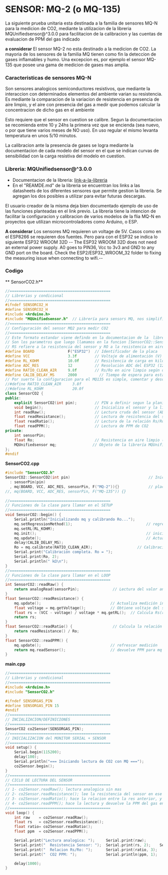 # SENSOR: MQ-2 (o MQ-135)

La siguiente prueba unitaria esta destinada a la familia de sensores MQ-N para la medicion de CO2, mediante la utilizacion de la libreria MQUnifiedsensor@^3.0.0 para facilitacion de la calibracion y las cuentas de evaluacion de PPM del gas indicado

**a considerar**
El sensor MQ-2 no esta destinado a la medicion de CO2. La mayoria de los sensores de la familia MQ tienen como fin la deteccion de gases inflamables y humo. Una excepcion es, por ejemplo el sensor MQ-135 que posee una gama de medicion de gases mas amplia.

### Caracteristicas de sensores MQ-N
Son sensores analogicos semiconductores resistivos, que mediante la interaccion con determinados elementos del ambiente varian su resistencia. Es mediante la comparacion de la variacion de resistencia en presencia de aire limpio, y el aire con presencia del gas a medir que podemos calcular la concentracion de dicho gas en el ambiente

Esto requiere que el sensor en cuestion se calibre. Segun la documentacion se recomienda entre 10 y 24hs la primera vez que se encienda (sea nuevo, o por que tiene varios meses de NO uso). En uso regular el mismo levanta temperatura en unos 5/10 minutos.

La calibracion ante la presencia de gases se logra mediante la documentacion de cada modelo del sensor en el que se indican curvas de sensibilidad con la carga resistiva del modelo en cuestion.

### Libreria: MQUnifiedsensor@^3.0.0

- Documentacion de la libreria: [link-a-la-libreria](https://github.com/miguel5612/MQSensorsLib)
- En el "REAMDE.md" de la libreria se encuentran los links a las datasheets de los diferentes sensores que permite gestion la libreria. Se agregan los dos posibles a utilizar para evitar futuras descargas.

El usuario creador de la misma deja bien documentado ejemplo de uso de las funciones planteadas en el link previo.
La libreria tiene la intencion de facilitar la configuracion y calibracion de varios modelos de la flia MQ-N en proyectos que utilizan microcontroladores como Arduino, o ESP.

**A considerar** Los sensores MQ requieren un voltage de 5V. Casos como en el ESP8266 se requieren dos fuentes. Pero para con el ESP32 se indica lo siguiente
ESP32 WROOM 32D
-- The ESP32 WROOM 32D does not need an external power supply. A0 goes to PIN36, Vcc to 3v3 and GND to any GND port on the board. Check the ESP2/ESP32_WROOM_32 folder to fixing the measuring issue when connecting to wifi.--

### Codigo

** SensorCO2.h** 
```cpp
//=============================================
// Librerias y condicional
//=============================================
#ifndef SENSORCO2_H
#define SENSORCO2_H
#include <Arduino.h>
#include "MQUnifiedsensor.h"  // Librería para sensors MQ, nos simplifica la lectura y calibracion
//=============================================
// Configuración del sensor MQ2 para medir CO2
//=============================================
// Este formato estandar viene defindo en la documentacion de la  libreria MQUnifiedsensor
// Son los parametros que luego llamamos en la funcion [SensorCO2::SensorCO2(int pin)]
// RS refiere a la resistencia del sensor y RO a la resistencia en aire limpio. Esta ultima es la que se usa de referencia
#define BOARD               F("ESP32")  // Identificador de la placa
#define VCC                 3.3f        // Voltaje de alimentación (V)
#define RL_KOHM             10.0f       // Resistencia de carga en kilo-ohmios (kΩ)
#define ADC_RES             12          // Resolución ADC del ESP32 (12 bits = 4095)
#define RATIO_CLEAN_AIR     9.8f        // Rs/Ro en aire limpio según datasheet
#define CALIB_DELAY_MS      2000          // Tiempo de espera para estabilizar el sensor (ms)
// Por suerte la configuracion para el MQ135 es simple, comentar y descomentar lo siguiente
//#define RATIO_CLEAN_AIR     3.8f 
//#define RL_KOHM             20.0f
class SensorCO2 {
public:
    explicit SensorCO2(int pin);        // PIN a definir segun la planilla de sensores
    void begin();                       // Inicializa el sensor y la librería MQUnifiedsensor
    int readRaw();                      // Lectura cruda del sensor (ADC)  
    float readResistance();             // Lectura de resistencia del sensor (Rs) en KOhms
    float readRatio();                  // Lectura de la relación Rs/Ro
    float readPPM();                    // Lectura de PPM de CO2
private:
    int sensorPin;
    float Ro;                           // Resistencia en aire limpio (kΩ)
    MQUnifiedsensor mq;                // Objeto de la librería MQUnifiedsensor para el sensor MQ sea el 2, o el 135
};
#endif 
```

**SensorCO2.cpp** 
```cpp
#include "SensorCO2.h"
SensorCO2::SensorCO2(int pin)                                   // Inicializa el sensor mq, usando la funcion mq de la libreria MQUnifiedsensor
  : sensorPin(pin)
  , mq(BOARD, VCC, ADC_RES, sensorPin, F("MQ-2")){}             // placa, voltaje, resolución ADC, pin, tipo de sensor    
//, mq(BOARD, VCC, ADC_RES, sensorPin, F("MQ-135")) {} 
        
//=============================================
// Funciones de la clase para llamar en el SETUP
//=============================================
void SensorCO2::begin() {
    Serial.println("Inicializando mq y calibrando Ro...");
    mq.setRegressionMethod(1);                                 // regresión exponencial (curva log-log)
    mq.setRL(RL_KOHM);                                 
    mq.init();                                                 // inicializa ADC interno del sensor
    mq.update();                                               // Actualiza medición interna
    delay(CALIB_DELAY_MS);                                                 
    Ro = mq.calibrate(RATIO_CLEAN_AIR);                    // Calibración usando el valor de Rs/Ro en aire limpio
    Serial.print("Calibración completa. Ro = ");
    Serial.print(Ro, 2);
    Serial.println(" kΩ\n");
}
//=============================================
// Funciones de la clase para llamar en el LOOP
//=============================================
int SensorCO2::readRaw() {
    return analogRead(sensorPin);               // Lectura del valor analogico
}
float SensorCO2::readResistance() {
    mq.update();                               // Actualiza medición interna
    float voltage = mq.getVoltage();           // Obtiene voltaje del sensor                  
    float rs = (VCC - voltage) / voltage * mq.getRL();  // Calcula Rs(res del sensor)
    return rs;
}
float SensorCO2::readRatio() {                  // Calcula la relación Rs/Ro (res sensor/ res aire limpio)
    return readResistance() / Ro;
}
float SensorCO2::readPPM() {
    mq.update();                               // refrescar medición
    return mq.readSensor();                    // devuelve PPM para mq
}
```

**main.cpp**
```cpp
//=============================================
// Librerias y condicional
//=============================================
#include <Arduino.h>
#include "SensorCO2.h"

#ifndef SENSORGAS_PIN
#define SENSORGAS_PIN 15 
#endif
//=============================================
// INCIALIZACION/DEFINICIONES
//=============================================
SensorCO2 co2Sensor(SENSORGAS_PIN);
//=============================================
// INICIALIZACION del MONITOR SERIAL + SENSOR
//=============================================
void setup() {
    Serial.begin(115200);
    delay(100);
    Serial.println("=== Iniciando lectura de CO2 con MQ ===");
    co2Sensor.begin();
}
//=============================================
// CICLO DE LECTURA DEL SENSOR
//=============================================
// 1- co2Sensor.readRaw(); lectura analogica sin mas
// 2- co2Sensor.readResistance(); lee la resistencia del sensor en ese determinado instante
// 3- co2Sensor.readRatio(); hace la relacion entre la res anterior, y la resistencia de referencia
// 4- co2Sensor.readPPM(); hace la lectura y devuelve la PPM del gas en cuestion
//=============================================
void loop() {
    int raw    = co2Sensor.readRaw();
    float rs   = co2Sensor.readResistance();
    float ratio= co2Sensor.readRatio();
    float ppm  = co2Sensor.readPPM();

    Serial.print("Lectura analogica: ");     Serial.print(raw);
    Serial.print("  Resistencia Sensor: ");  Serial.print(rs, 2);    Serial.print(" kΩ");
    Serial.print("  Relacion Rs/Ro: ");      Serial.print(ratio, 3);
    Serial.print("  CO2 PPM: ");             Serial.println(ppm, 1);

    delay(1000);
}
```